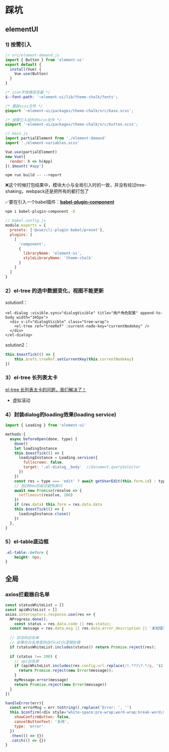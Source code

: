 # 踩坑

## elementUI

### 1) 按需引入

```js
// src/element-demand.js
import { Button } from 'element-ui'
export default {
  install(Vue) {
    Vue.use(Button)
  }
}
```

```scss
/* icon字体路径变量 */
$--font-path: '~element-ui/lib/theme-chalk/fonts';

/* 基础scss文件 */
@import '~element-ui/packages/theme-chalk/src/base.scss';

/* 按需引入组件的scss文件 */
@import '~element-ui/packages/theme-chalk/src/button.scss';
```

```js
// main.js
import partialElement from './element-demand'
import './element-variables.scss'

Vue.use(partialElement)
new Vue({
  render: h => h(App)
}).$mount('#app')
```

`npm run build -- --report`

❌这个时候打包结果中，模块大小与全局引入时的一致，并没有经过tree-shaking，webpack还是把所有的都打包了

✅要在引入一个babel插件：**[babel-plugin-component](https://github.com/ElementUI/babel-plugin-component)**

```bash
npm i babel-plugin-component -D
```

```js
// babel.config.js
module.exports = {
  presets: ['@vue/cli-plugin-babel/preset'],
  plugins: [
    [
      'component',
      {
        libraryName: 'element-ui',
        styleLibraryName: 'theme-chalk'
      }
    ]
  ]
}
```

### 2）el-tree 的选中数据变化，视图不能更新

solution1：

```vue
<el-dialog :visible.sync="dialogVisible" title="用户角色配置" append-to-body width="345px">
  <div v-if="dialogVisible" class="tree-wrap">
    <el-tree ref="treeRef" :current-node-key="currentNodekey" />
  </div>
</el-dialog>
```

solution2：

```js
this.$nextTick(() => {
	this.$refs.treeRef.setCurrentKey(this.currentNodekey)
})
```

### 3）el-tree 长列表太卡

[el-tree 长列表太卡的问题，我们解决了！](https://zhuanlan.zhihu.com/p/264350578)

- 虚拟滚动

### 4）封装dialog的loading效果(loading service)

```js
import { Loading } from 'element-ui'

methods:{
  async beforeOpen(done, type) {
    done()
    let loadingInstance
    this.$nextTick(() => {
      loadingInstance = Loading.service({
        fullscreen: false,
        target: '.el-dialog__body'	//document.querySelector
      })
    })
    const res = type === 'edit' ? await getUserEdit(this.form.id) : type === 'view' ? await getUser(this.form.id) : {}
    // 加200ms的延迟避免屏闪
    await new Promise(resolve => {
      setTimeout(resolve, 200)
    })
    if (res.data) this.form = res.data.data
    this.$nextTick(() => {
      loadingInstance.close()
    })
  },
}
```

### 5）el-table底边框

```css
.el-table::before {
	height: 0px;
}
```



## 全局

### axios拦截器白名单

```js
const statusWhiteList = []
const apiWhiteList = []
axios.interceptors.response.use(res => {
  NProgress.done();
	const status = res.data.code || res.status;
  const message = res.data.msg || res.data.error_description || '未知错误';
  
  // 状态码白名单
  // 如果在白名单里则自行catch逻辑处理
  if (statusWhiteList.includes(status)) return Promise.reject(res);
  
  if (status !== 200) {
    // api白名单
    if (apiWhiteList.includes(res.config.url.replace(/(.*?)\?.*/g, '$1'))){
      return Promise.reject(new Error(message));
    }
    myMessage.error(message)
    return Promise.reject(new Error(message))
  }
})
```

```js
handleError(err){
  const errorMsg = err.toString().replace('Error: ', '')
  this.$confirm(<div style="white-space:pre-wrap;word-wrap:break-word;max-height:800px;overflow:scroll;">{errorMsg}</div>, '错误提示', {
    showConfirmButton: false,
    cancelButtonText: '关闭',
    type: 'error'
  })
  .then(() => {})
  .catch(() => {})
}
```

